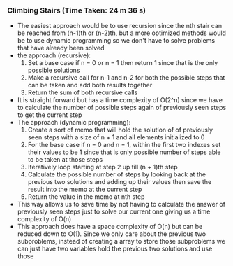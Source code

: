 ### Climbing Stairs (Time Taken: 24 m 36 s)
- The easiest approach would be to use recursion since the nth stair can be reached from (n-1)th or (n-2)th, but a more optimized methods would be to use dynamic programming so we don't have to solve problems that have already been solved
- the approach (recursive):
    1. Set a base case if n = 0 or n = 1 then return 1 since that is the only possible solutions
    2. Make a recursive call for n-1 and n-2 for both the possible steps that can be taken and add both results together
    3. Return the sum of both recursive calls
- It is straight forward but has a time complexity of O(2^n) since we have to calculate the number of possible steps again of previously seen steps to get the current step
- The approach (dynamic programming):
    1. Create a sort of memo that will hold the solution of of previously seen steps with a size of n + 1 and all elements initialized to 0
    2. For the base case if n = 0 and n = 1, within the first two indexes set their values to be 1 since that is only possible number of steps able to be taken at those steps
    3. Iteratively loop starting at step 2 up till (n + 1)th step
    4. Calculate the possible number of steps by looking back at the previous two solutions and adding up their values then save the result into the memo at the current step
    5. Return the value in the memo at nth step
- This way allows us to save time by not having to calculate the answer of previously seen steps just to solve our current one giving us a time complexity of O(n)
- This approach does have a space complexity of O(n) but can be reduced down to O(1). Since we only care about the previous two subproblems, instead of creating a array to store those subproblems we can just have two variables hold the previous two solutions and use those